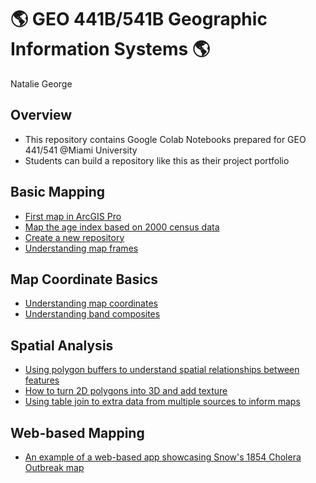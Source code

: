 # :earth_americas: GEO 441B/541B Geographic Information Systems :earth_americas:

Natalie George

## Overview
- This repository contains Google Colab Notebooks prepared for GEO 441/541 @Miami University
- Students can build a repository like this as their project portfolio

## Basic Mapping

- [First map in ArcGIS Pro](https://github.com/npgeorge93/gis-project-portfolio-geo441-541b/blob/main/base-mapping/Week_1_Assignment_first_ArcGis_Map.ipynb)
- [Map the age index based on 2000 census data](https://github.com/npgeorge93/gis-project-portfolio-geo441-541b/blob/main/base-mapping/Week_05_assignment_age_index_mapping.ipynb)
- [Create a new repository](https://github.com/npgeorge93/gis-project-portfolio-geo441-541b/blob/main/base-mapping/Creating_first_repository.ipynb)
- [Understanding map frames](https://github.com/npgeorge93/gis-project-portfolio-geo441-541b/blob/main/base-mapping/Week_02_data_model_assignment.ipynb)
## Map Coordinate Basics

- [Understanding map coordinates](https://github.com/npgeorge93/gis-project-portfolio-geo441-541b/blob/main/remote-sensing-basics/Week_03_coordinates_assignment.ipynb)
- [Understanding band composites](https://github.com/npgeorge93/gis-project-portfolio-geo441-541b/blob/main/remote-sensing-basics/geo441_541_understand_band_composite.ipynb)

## Spatial Analysis

- [Using polygon buffers to understand spatial relationships between features](https://github.com/npgeorge93/gis-project-portfolio-geo441-541b/blob/main/spatial-analysis/Week_10_assignment.ipynb)
- [How to turn 2D polygons into 3D and add texture](https://github.com/npgeorge93/gis-project-portfolio-geo441-541b/blob/main/spatial-analysis/Week_11_Extra_Credit_Spatial_Analysis_How_To.ipynb)
- [Using table join to extra data from multiple sources to inform maps](https://github.com/npgeorge93/gis-project-portfolio-geo441-541b/blob/main/spatial-analysis/Week_12_assignment.ipynb)

## Web-based Mapping

- [An example of a web-based app showcasing Snow's 1854 Cholera Outbreak map](https://miamioh.maps.arcgis.com/apps/instant/sidebar/index.html?appid=b3579020ce3644f4a3da012358e44e8f)
